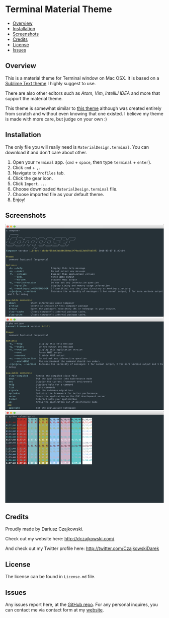 # Terminal Material Theme
* [Overview](#overview)
* [Installation](#installation)
* [Screenshots](#screenshots)
* [Credits](#credits)
* [License](#license)
* [Issues](#issues)

## Overview
This is a material theme for Terminal window on Mac OSX. It is based on a [Sublime Text theme](https://github.com/equinusocio/material-theme) I highly suggest to use.

There are also other editors such as *Atom*, *Vim*, *IntelliJ IDEA* and more that support the material theme. 

This theme is somewhat similar to [this theme](https://gist.github.com/mvaneijgen/4c56701215847dd5ddcf) although was created entirely from scratch and without even knowing that one existed. I believe my theme is made with more care, but judge on your own :)

## Installation
The only file you will really need is `MaterialDesign.terminal`. You can download it and don't care about other.

1. Open your `Terminal` app. (`cmd` + `space`, then type `terminal` + `enter`).
2. Click `cmd` + `,`.
3. Navigate to `Profiles` tab.
4. Click the gear icon.
5. Click `Import...`.
6. Choose downloaded `MaterialDesign.terminal` file.
7. Choose imported file as your default theme.
8. Enjoy!

## Screenshots
![](https://raw.githubusercontent.com/CzajekDC/TerminalMaterialTheme/master/Screenshots/ScreenshotComposer.png)
![](https://raw.githubusercontent.com/CzajekDC/TerminalMaterialTheme/master/Screenshots/ScreenshotArtisan.png)
![](https://raw.githubusercontent.com/CzajekDC/TerminalMaterialTheme/master/Screenshots/ScreenshotColors.png)

## Credits
Proudly made by Dariusz Czajkowski.

Check out my website here: http://dczajkowski.com/

And check out my Twitter profile here: http://twitter.com/CzajkowskiDarek

## License
The license can be found in `License.md` file.

## Issues
Any issues report here, at the [GitHub repo](https://github.com/CzajekDC/TerminalMaterialTheme). For any personal inquires, you can contact me via contact form at my [website](http://dczajkowski.com/#/contact).
